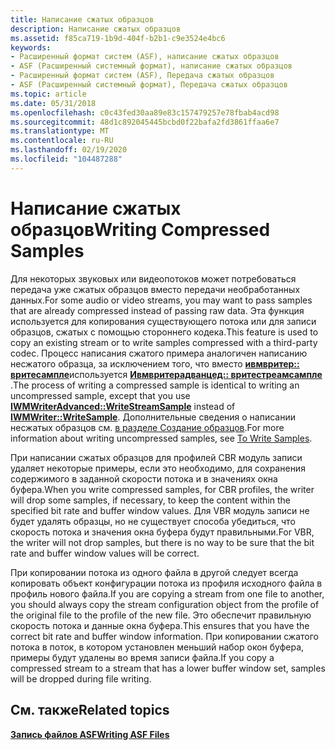 ```yaml
---
title: Написание сжатых образцов
description: Написание сжатых образцов
ms.assetid: f85ca719-1b9d-404f-b2b1-c9e3524e4bc6
keywords:
- Расширенный формат систем (ASF), написание сжатых образцов
- ASF (Расширенный системный формат), написание сжатых образцов
- Расширенный формат систем (ASF), Передача сжатых образцов
- ASF (Расширенный системный формат), Передача сжатых образцов
ms.topic: article
ms.date: 05/31/2018
ms.openlocfilehash: c0c43fed30aa89e83c157479257e78fbab4acd98
ms.sourcegitcommit: 48d1c892045445bcbd0f22bafa2fd3861ffaa6e7
ms.translationtype: MT
ms.contentlocale: ru-RU
ms.lasthandoff: 02/19/2020
ms.locfileid: "104487288"
---
```

# <a name="writing-compressed-samples"></a><span data-ttu-id="09351-107">Написание сжатых образцов</span><span class="sxs-lookup"><span data-stu-id="09351-107">Writing Compressed Samples</span></span>

<span data-ttu-id="09351-108">Для некоторых звуковых или видеопотоков может потребоваться передача уже сжатых образцов вместо передачи необработанных данных.</span><span class="sxs-lookup"><span data-stu-id="09351-108">For some audio or video streams, you may want to pass samples that are already compressed instead of passing raw data.</span></span> <span data-ttu-id="09351-109">Эта функция используется для копирования существующего потока или для записи образцов, сжатых с помощью стороннего кодека.</span><span class="sxs-lookup"><span data-stu-id="09351-109">This feature is used to copy an existing stream or to write samples compressed with a third-party codec.</span></span> <span data-ttu-id="09351-110">Процесс написания сжатого примера аналогичен написанию несжатого образца, за исключением того, что вместо [**ивмвритер:: вритесампле**](/previous-versions/windows/desktop/api/Wmsdkidl/nf-wmsdkidl-iwmwriter-writesample)используется [**Ивмвритерадванцед:: вритестреамсампле**](/previous-versions/windows/desktop/api/Wmsdkidl/nf-wmsdkidl-iwmwriteradvanced-writestreamsample) .</span><span class="sxs-lookup"><span data-stu-id="09351-110">The process of writing a compressed sample is identical to writing an uncompressed sample, except that you use [**IWMWriterAdvanced::WriteStreamSample**](/previous-versions/windows/desktop/api/Wmsdkidl/nf-wmsdkidl-iwmwriteradvanced-writestreamsample) instead of [**IWMWriter::WriteSample**](/previous-versions/windows/desktop/api/Wmsdkidl/nf-wmsdkidl-iwmwriter-writesample).</span></span> <span data-ttu-id="09351-111">Дополнительные сведения о написании несжатых образцов см. [в разделе Создание образцов](to-write-samples.md).</span><span class="sxs-lookup"><span data-stu-id="09351-111">For more information about writing uncompressed samples, see [To Write Samples](to-write-samples.md).</span></span>

<span data-ttu-id="09351-112">При написании сжатых образцов для профилей CBR модуль записи удаляет некоторые примеры, если это необходимо, для сохранения содержимого в заданной скорости потока и в значениях окна буфера.</span><span class="sxs-lookup"><span data-stu-id="09351-112">When you write compressed samples, for CBR profiles, the writer will drop some samples, if necessary, to keep the content within the specified bit rate and buffer window values.</span></span> <span data-ttu-id="09351-113">Для VBR модуль записи не будет удалять образцы, но не существует способа убедиться, что скорость потока и значения окна буфера будут правильными.</span><span class="sxs-lookup"><span data-stu-id="09351-113">For VBR, the writer will not drop samples, but there is no way to be sure that the bit rate and buffer window values will be correct.</span></span>

<span data-ttu-id="09351-114">При копировании потока из одного файла в другой следует всегда копировать объект конфигурации потока из профиля исходного файла в профиль нового файла.</span><span class="sxs-lookup"><span data-stu-id="09351-114">If you are copying a stream from one file to another, you should always copy the stream configuration object from the profile of the original file to the profile of the new file.</span></span> <span data-ttu-id="09351-115">Это обеспечит правильную скорость потока и данные окна буфера.</span><span class="sxs-lookup"><span data-stu-id="09351-115">This ensures that you have the correct bit rate and buffer window information.</span></span> <span data-ttu-id="09351-116">При копировании сжатого потока в поток, в котором установлен меньший набор окон буфера, примеры будут удалены во время записи файла.</span><span class="sxs-lookup"><span data-stu-id="09351-116">If you copy a compressed stream to a stream that has a lower buffer window set, samples will be dropped during file writing.</span></span>

## <a name="related-topics"></a><span data-ttu-id="09351-117">См. также</span><span class="sxs-lookup"><span data-stu-id="09351-117">Related topics</span></span>

<dl> <dt>

[<span data-ttu-id="09351-118">**Запись файлов ASF**</span><span class="sxs-lookup"><span data-stu-id="09351-118">**Writing ASF Files**</span></span>](writing-asf-files.md)
</dt> </dl>

 

 




